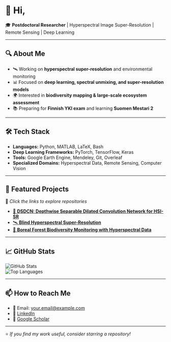 # 👋 Hi, 

🎓 **Postdoctoral Researcher** | Hyperspectral Image Super-Resolution | Remote Sensing | Deep Learning

---

## 🔍 About Me
- 🛰 Working on **hyperspectral super-resolution** and environmental monitoring  
- 📊 Focused on **deep learning, spectral unmixing, and super-resolution models**  
- 🌍 Interested in **biodiversity mapping & large-scale ecosystem assessment**  
- 📚 Preparing for **Finnish YKI exam** and learning **Suomen Mestari 2**  

---

## 🛠 Tech Stack
- **Languages:** Python, MATLAB, LaTeX, Bash  
- **Deep Learning Frameworks:** PyTorch, TensorFlow, Keras  
- **Tools:** Google Earth Engine, Mendeley, Git, Overleaf  
- **Specialized Domains:** Hyperspectral Data, Remote Sensing, Computer Vision  

---

## 📂 Featured Projects
🔗 *Click the links to explore repositories*  

- [🌈 **DSDCN: Depthwise Separable Dilated Convolution Network for HSI-SR**](https://github.com/yourusername/DSDCN)  
- [🛰 **Blind Hyperspectral Super-Resolution**](https://github.com/yourusername/blind-HSI-SR)  
- [🌳 **Boreal Forest Biodiversity Monitoring with Hyperspectral Data**](https://github.com/yourusername/boreal-biodiversity)  

---

## 📈 GitHub Stats
![GitHub Stats](https://github-readme-stats.vercel.app/api?username=yourusername&show_icons=true&theme=default)  
![Top Languages](https://github-readme-stats.vercel.app/api/top-langs/?username=yourusername&layout=compact)

---

## 📫 How to Reach Me
- 📧 Email: [your.email@example.com](mailto:your.email@example.com)  
- 🔗 [LinkedIn](https://www.linkedin.com/in/your-linkedin)  
- 🔗 [Google Scholar](https://scholar.google.com/citations?user=YourScholarID)

---

⭐ *If you find my work useful, consider starring a repository!*

